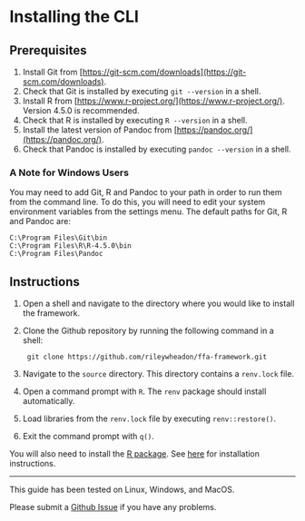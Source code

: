 # Installing the CLI

## Prerequisites

1. Install Git from [https://git-scm.com/downloads](https://git-scm.com/downloads). 
2. Check that Git is installed by executing `git --version` in a shell.
3. Install R from [https://www.r-project.org/](https://www.r-project.org/). Version 4.5.0 is recommended.
4. Check that R is installed by executing `R --version` in  a shell.  
5. Install the latest version of Pandoc from [https://pandoc.org/](https://pandoc.org/).
6. Check that Pandoc is installed by executing `pandoc --version` in a shell.

### A Note for Windows Users

You may need to add Git, R and Pandoc to your path in order to run them from the command line.
To do this, you will need to edit your system environment variables from the settings menu.
The default paths for Git, R and Pandoc are:

```
C:\Program Files\Git\bin
C:\Program Files\R\R-4.5.0\bin
C:\Program Files\Pandoc
```

## Instructions

1. Open a shell and navigate to the directory where you would like to install the framework.
2. Clone the Github repository by running the following command in a shell:

        git clone https://github.com/rileywheadon/ffa-framework.git

3. Navigate to the `source` directory. This directory contains a `renv.lock` file.
4. Open a command prompt with `R`. The `renv` package should install automatically.
5. Load libraries from the `renv.lock` file by executing `renv::restore()`.
6. Exit the command prompt with `q()`.

You will also need to install the [R package](https://github.com/rileywheadon/ffa-package).
See [here](r-installation-instructions.md) for installation instructions.


---

This guide has been tested on Linux, Windows, and MacOS. 

Please submit a [Github Issue](https://github.com/rileywheadon/ffa-framework/issues) if you have any problems.

